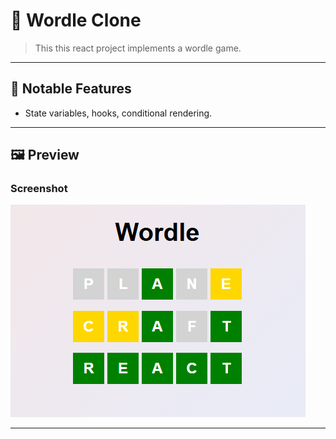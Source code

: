 # 🧩 Wordle Clone

> This this react project implements a wordle game.

---

## 🚀 Notable Features
- State variables, hooks, conditional rendering.
  
---

## 🖼️ Preview

### Screenshot
![Program Screenshot](./assets/image.png)

---